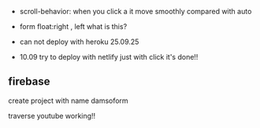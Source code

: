 - scroll-behavior: when you click a it move smoothly compared with auto

- form float:right , left what is this?

- can not deploy with heroku 25.09.25

- 10.09
  try to deploy with netlify just with click it's done!!

## firebase

create project with name damsoform

traverse youtube <connectiong  firebase to a contact form >
working!!
